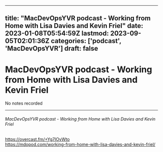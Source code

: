 
---
title: "MacDevOpsYVR podcast - Working from Home with Lisa Davies and Kevin Friel"
date: 2023-01-08T05:54:59Z
lastmod: 2023-09-05T02:01:36Z
categories: ['podcast', 'MacDevOpsYVR']
draft: false
---


# MacDevOpsYVR podcast - Working from Home with Lisa Davies and Kevin Friel

No notes recorded

- - -

###### MacDevOpsYVR podcast - Working from Home with Lisa Davies and Kevin Friel

https://overcast.fm/+Yg7IOvWto  
https://mdopod.com/working-from-home-with-lisa-davies-and-kevin-friel/

<!-- #public #podcast #MacDevOpsYVR -->

<!-- {BearID:2CC384CD-756E-4B48-9776-F2A1478169AD-28016-00002D97FBFBBC27} -->
